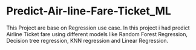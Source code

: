 # Predict-Air-line-Fare-Ticket_ML
This Project are base on Regression use case. In this project i had predict Airline Ticket fare using different models like Random Forest Regression, Decision tree regression, KNN regression and Linear Regression. 

